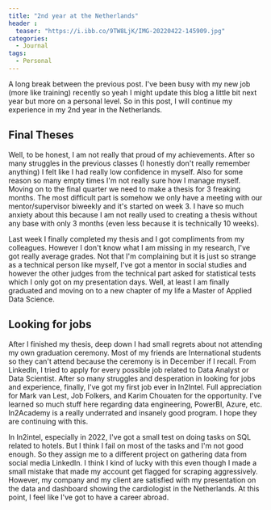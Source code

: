 ```yaml
---
title: "2nd year at the Netherlands"
header :
  teaser: "https://i.ibb.co/9TW8LjK/IMG-20220422-145909.jpg"
categories:
  - Journal
tags:
  - Personal
---
```

A long break between the previous post. I've been busy with my new job (more like training) recently so yeah I might update this blog a little bit next year but more on a personal level. So in this post, I will continue my experience in my 2nd year in the Netherlands.

## Final Theses

Well, to be honest, I am not really that proud of my achievements. After so many struggles in the previous classes (I honestly don't really remember anything) I felt like I had really low confidence in myself. Also for some reason so many empty times I'm not really sure how I manage myself. Moving on to the final quarter we need to make a thesis for 3 freaking months. The most difficult part is somehow we only have a meeting with our mentor/supervisor biweekly and it's started on week 3. I have so much anxiety about this because I am not really used to creating a thesis without any base with only 3 months (even less because it is technically 10 weeks).

Last week I finally completed my thesis and I got compliments from my colleagues. However I don't know what I am missing in my research, I've got really average grades. Not that I'm complaining but it is just so strange as a technical person like myself, I've got a mentor in social studies and however the other judges from the technical part asked for statistical tests which I only got on my presentation days. Well, at least I am finally graduated and moving on to a new chapter of my life a Master of Applied Data Science.

## Looking for jobs

After I finished my thesis, deep down I had small regrets about not attending my own graduation ceremony. Most of my friends are International students so they can't attend because the ceremony is in December if I recall. From LinkedIn, I tried to apply for every possible job related to Data Analyst or Data Scientist. After so many struggles and desperation in looking for jobs and experience, finally, I've got my first job ever in In2Intel. Full appreciation for Mark van Lest, Job Folkers, and Karim Chouaten for the opportunity. I've learned so much stuff here regarding data engineering, PowerBI, Azure, etc. In2Academy is a really underrated and insanely good program. I hope they are continuing with this.

In In2intel, especially in 2022, I've got a small test on doing tasks on SQL related to hotels. But I think I fail on most of the tasks and I'm not good enough. So they assign me to a different project on gathering data from social media LinkedIn. I think I kind of lucky with this even though I made a small mistake that made my account get flagged for scraping aggressively. However, my company and my client are satisfied with my presentation on the data and dashboard showing the cardiologist in the Netherlands. At this point, I feel like I've got to have a career abroad.
